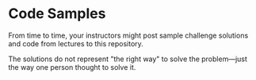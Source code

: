 # Code Samples

From time to time, your instructors might post sample challenge solutions and code from lectures to this repository.

The solutions do not represent "the right way" to solve the problem—just the way one person thought to solve it.
